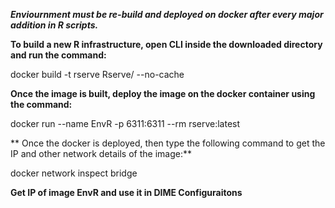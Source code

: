 ***Enviournment must be re-build and deployed on docker after every major addition in R scripts.***


**To build a new R infrastructure, open CLI inside the downloaded directory and run the command:**

docker build -t rserve Rserve/ --no-cache

**Once the image is built, deploy the image on the docker container using the command:**

docker run --name EnvR -p 6311:6311 --rm rserve:latest

** Once the docker is deployed, then type the following command to get the IP and other network details of the image:**

docker network inspect bridge

**Get IP of image EnvR and use it in DIME Configuraitons**

